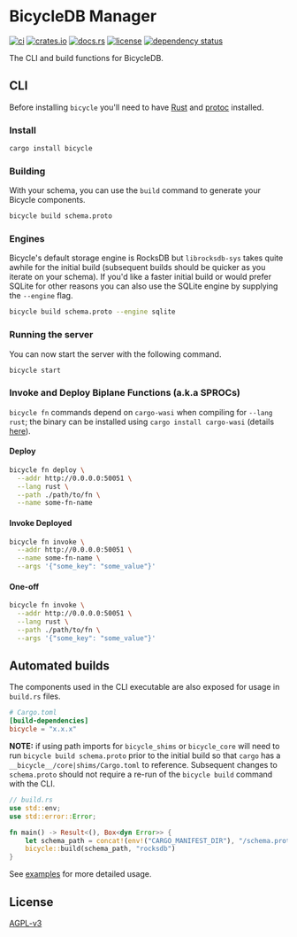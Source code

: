 # BicycleDB Manager

[![ci](https://github.com//ordinarylabs/bicycle/actions/workflows/ci.yml/badge.svg)](https://github.com//ordinarylabs/bicycle/actions/workflows/ci.yml)
[![crates.io](https://img.shields.io/crates/v/bicycle.svg)](https://crates.io/crates/bicycle)
[![docs.rs](https://docs.rs/bicycle/badge.svg)](https://docs.rs/bicycle/)
[![license](https://img.shields.io/github/license/ordinarylabs/bicycle.svg)](https://github.com/ordinarylabs/bicycle/blob/main/LICENSE)
[![dependency status](https://deps.rs/repo/github/ordinarylabs/bicycle/status.svg)](https://deps.rs/repo/github/ordinarylabs/bicycle)

The CLI and build functions for BicycleDB.

## CLI

Before installing `bicycle` you'll need to have [Rust](https://www.rust-lang.org/tools/install) and [protoc](https://grpc.io/docs/protoc-installation/) installed.

### Install

```bash
cargo install bicycle
```

### Building

With your schema, you can use the `build` command to generate your Bicycle components.

```bash
bicycle build schema.proto
```

### Engines

Bicycle's default storage engine is RocksDB but `librocksdb-sys` takes quite awhile for the initial build (subsequent builds should be quicker as you iterate on your schema). If you'd like a faster initial build or would prefer SQLite for other reasons you can also use the SQLite engine by supplying the `--engine` flag.

```bash
bicycle build schema.proto --engine sqlite
```

### Running the server

You can now start the server with the following command.

```bash
bicycle start
```

### Invoke and Deploy Biplane Functions (a.k.a SPROCs)

`bicycle fn` commands depend on `cargo-wasi` when compiling for `--lang rust`; the binary can be installed using `cargo install cargo-wasi` (details [here](https://bytecodealliance.github.io/cargo-wasi/install.html)).

#### Deploy

```bash
bicycle fn deploy \
  --addr http://0.0.0.0:50051 \
  --lang rust \
  --path ./path/to/fn \
  --name some-fn-name
```

#### Invoke Deployed

```bash
bicycle fn invoke \
  --addr http://0.0.0.0:50051 \
  --name some-fn-name \
  --args '{"some_key": "some_value"}'
```

#### One-off

```bash
bicycle fn invoke \
  --addr http://0.0.0.0:50051 \
  --lang rust \
  --path ./path/to/fn \
  --args '{"some_key": "some_value"}'
```

## Automated builds

The components used in the CLI executable are also exposed for usage in `build.rs` files.

```toml
# Cargo.toml
[build-dependencies]
bicycle = "x.x.x"
```

**NOTE:** if using path imports for `bicycle_shims` or `bicycle_core` will need to run `bicycle build schema.proto` prior to the initial build so that `cargo` has a `__bicycle__/core|shims/Cargo.toml` to reference. Subsequent changes to `schema.proto` should not require a re-run of the `bicycle build` command with the CLI.

```rust
// build.rs
use std::env;
use std::error::Error;

fn main() -> Result<(), Box<dyn Error>> {
    let schema_path = concat!(env!("CARGO_MANIFEST_DIR"), "/schema.proto");
    bicycle::build(schema_path, "rocksdb")
}
```

See [examples](https://github.com/ordinarylabs/bicycle/tree/main/examples) for more detailed usage.

## License

[AGPL-v3](https://opensource.org/license/AGPL-v3)
